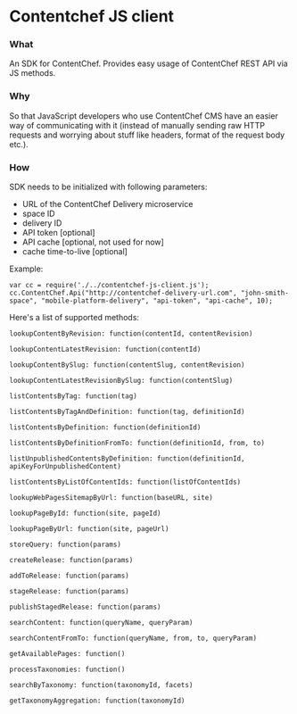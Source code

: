 # Contentchef JS client

### What

An SDK for ContentChef. Provides easy usage of ContentChef REST API via JS methods.

### Why

So that JavaScript developers who use ContentChef CMS have an easier way of communicating with it (instead of manually sending raw HTTP requests and worrying about stuff like headers, format of the request body etc.).

### How

SDK needs to be initialized with following parameters:
- URL of the ContentChef Delivery microservice  
- space ID  
- delivery ID  
- API token [optional]  
- API cache [optional, not used for now]  
- cache time-to-live [optional]  

Example:

    var cc = require('./../contentchef-js-client.js');
    cc.ContentChef.Api("http://contentchef-delivery-url.com", "john-smith-space", "mobile-platform-delivery", "api-token", "api-cache", 10);

Here's a list of supported methods:


    lookupContentByRevision: function(contentId, contentRevision)

    lookupContentLatestRevision: function(contentId)

    lookupContentBySlug: function(contentSlug, contentRevision)

    lookupContentLatestRevisionBySlug: function(contentSlug)

    listContentsByTag: function(tag)

    listContentsByTagAndDefinition: function(tag, definitionId)

    listContentsByDefinition: function(definitionId) 

    listContentsByDefinitionFromTo: function(definitionId, from, to) 

    listUnpublishedContentsByDefinition: function(definitionId, apiKeyForUnpublishedContent) 

    listContentsByListOfContentIds: function(listOfContentIds) 

    lookupWebPagesSitemapByUrl: function(baseURL, site)

    lookupPageById: function(site, pageId) 

    lookupPageByUrl: function(site, pageUrl) 

    storeQuery: function(params) 
        
    createRelease: function(params)

    addToRelease: function(params) 

    stageRelease: function(params) 

    publishStagedRelease: function(params)

    searchContent: function(queryName, queryParam)

    searchContentFromTo: function(queryName, from, to, queryParam)

    getAvailablePages: function()

    processTaxonomies: function()

    searchByTaxonomy: function(taxonomyId, facets) 

    getTaxonomyAggregation: function(taxonomyId)
